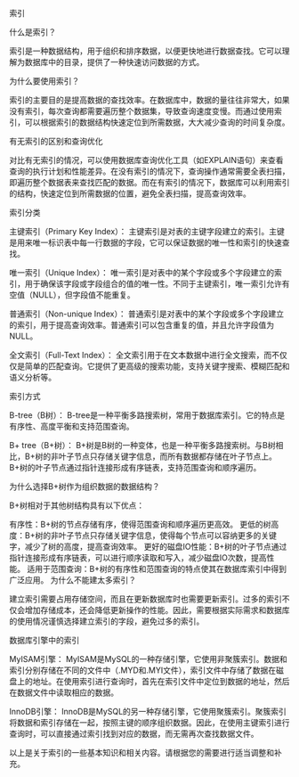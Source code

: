 索引

什么是索引？

索引是一种数据结构，用于组织和排序数据，以便更快地进行数据查找。它可以理解为数据库中的目录，提供了一种快速访问数据的方式。

为什么要使用索引？

索引的主要目的是提高数据的查找效率。在数据库中，数据的量往往非常大，如果没有索引，每次查询都需要遍历整个数据集，导致查询速度变慢。而通过使用索引，可以根据索引的数据结构快速定位到所需数据，大大减少查询的时间复杂度。

有无索引的区别和查询优化

对比有无索引的情况，可以使用数据库查询优化工具（如EXPLAIN语句）来查看查询的执行计划和性能差异。在没有索引的情况下，查询操作通常需要全表扫描，即遍历整个数据表来查找匹配的数据。而在有索引的情况下，数据库可以利用索引的结构，快速定位到所需数据的位置，避免全表扫描，提高查询效率。

索引分类

主键索引（Primary Key Index）：
主键索引是对表的主键字段建立的索引。主键是用来唯一标识表中每一行数据的字段，它可以保证数据的唯一性和索引的快速查找。

唯一索引（Unique Index）：
唯一索引是对表中的某个字段或多个字段建立的索引，用于确保该字段或字段组合的值的唯一性。不同于主键索引，唯一索引允许有空值（NULL），但字段值不能重复。

普通索引（Non-unique Index）：
普通索引是对表中的某个字段或多个字段建立的索引，用于提高查询效率。普通索引可以包含重复的值，并且允许字段值为NULL。

全文索引（Full-Text Index）：
全文索引用于在文本数据中进行全文搜索，而不仅仅是简单的匹配查询。它提供了更高级的搜索功能，支持关键字搜索、模糊匹配和语义分析等。

索引方式

B-tree（B树）：
B-tree是一种平衡多路搜索树，常用于数据库索引。它的特点是有序性、高度平衡和支持范围查询。

B+ tree（B+树）：
B+树是B树的一种变体，也是一种平衡多路搜索树。与B树相比，B+树的非叶子节点只存储关键字信息，而所有数据都存储在叶子节点上。B+树的叶子节点通过指针连接形成有序链表，支持范围查询和顺序遍历。

为什么选择B+树作为组织数据的数据结构？

B+树相对于其他树结构具有以下优点：

有序性：B+树的节点存储有序，使得范围查询和顺序遍历更高效。
更低的树高度：B+树的非叶子节点只存储关键字信息，使得每个节点可以容纳更多的关键字，减少了树的高度，提高查询效率。
更好的磁盘IO性能：B+树的叶子节点通过指针连接形成有序链表，可以进行顺序读取和写入，减少磁盘IO次数，提高性能。
适用于范围查询：B+树的有序性和范围查询的特点使其在数据库索引中得到广泛应用。
为什么不能建太多索引？

建立索引需要占用存储空间，而且在更新数据库时也需要更新索引。过多的索引不仅会增加存储成本，还会降低更新操作的性能。因此，需要根据实际需求和数据库的使用情况谨慎选择建立索引的字段，避免过多的索引。

数据库引擎中的索引

MyISAM引擎：
MyISAM是MySQL的一种存储引擎，它使用非聚簇索引。数据和索引分别存储在不同的文件中（.MYD和.MYI文件），索引文件中存储了数据在磁盘上的地址。在使用索引进行查询时，首先在索引文件中定位到数据的地址，然后在数据文件中读取相应的数据。

InnoDB引擎：
InnoDB是MySQL的另一种存储引擎，它使用聚簇索引。聚簇索引将数据和索引存储在一起，按照主键的顺序组织数据。因此，在使用主键索引进行查询时，可以直接通过索引找到对应的数据，而无需再次查找数据文件。

以上是关于索引的一些基本知识和相关内容。请根据您的需要进行适当调整和补充。